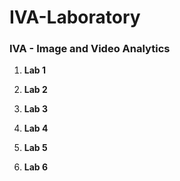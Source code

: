 # IVA-Laboratory


### IVA - Image and Video Analytics


1. **Lab 1**

2. **Lab 2**

3. **Lab 3**

4. **Lab 4**

5. **Lab 5**

6. **Lab 6**



